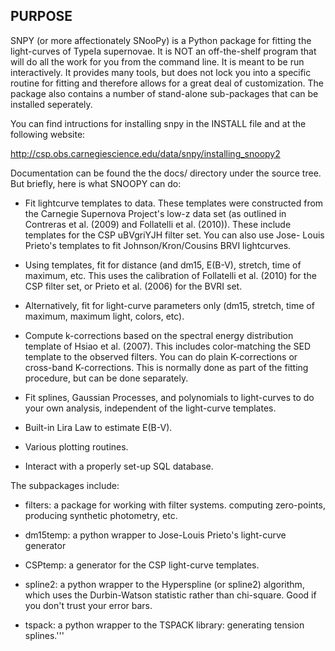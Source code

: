 PURPOSE
-------

SNPY (or more affectionately SNooPy) is a Python package for fitting the
light-curves of TypeIa supernovae.  It is NOT an off-the-shelf program that
will do all the work for you from the command line.  It is meant to be run
interactively.  It provides many tools, but does not lock you into a specific
routine for fitting and therefore allows for a great deal of customization.
The package also contains a number of stand-alone sub-packages that can be
installed seperately.

You can find intructions for installing snpy in the INSTALL file and at
the following website:

http://csp.obs.carnegiescience.edu/data/snpy/installing_snoopy2

Documentation can be found the the docs/ directory under the source tree.  
But briefly, here is what SNOOPY can do:

- Fit lightcurve templates to data.  These templates were constructed
  from the Carnegie Supernova Project's low-z data set (as outlined in
  Contreras et al. (2009) and Follatelli et al. (2010)).  These include
  templates for the CSP uBVgriYJH filter set.  You can also use Jose-
  Louis Prieto's templates to fit Johnson/Kron/Cousins BRVI lightcurves.

- Using templates, fit for distance (and dm15, E(B-V), stretch, time of 
  maximum, etc.  This uses the calibration of Follatelli et al. (2010) 
  for the CSP filter set, or Prieto et al. (2006) for the BVRI set.

- Alternatively, fit for light-curve parameters only (dm15, stretch,
  time of maximum, maximum light, colors, etc).

- Compute k-corrections based on the spectral energy distribution
  template of Hsiao et al. (2007).  This includes color-matching the
  SED template to the observed filters.  You can do plain K-corrections
  or cross-band K-corrections.  This is normally done as part of the 
  fitting procedure, but can be done separately.

- Fit splines, Gaussian Processes, and polynomials to light-curves to
  do your own analysis, independent of the light-curve templates.

- Built-in Lira Law to estimate E(B-V).

- Various plotting routines.

- Interact with a properly set-up SQL database.

The subpackages include:

- filters:   a package for working with filter systems.  computing
  zero-points, producing synthetic photometry, etc.

- dm15temp:  a python wrapper to Jose-Louis Prieto's light-curve
  generator

- CSPtemp:  a generator for the CSP light-curve templates.

- spline2:  a python wrapper to the Hyperspline (or spline2) algorithm,
  which uses the Durbin-Watson statistic rather than chi-square.  Good
  if you don't trust your error bars.

- tspack:  a python wrapper to the TSPACK library:  generating tension
  splines.'''

